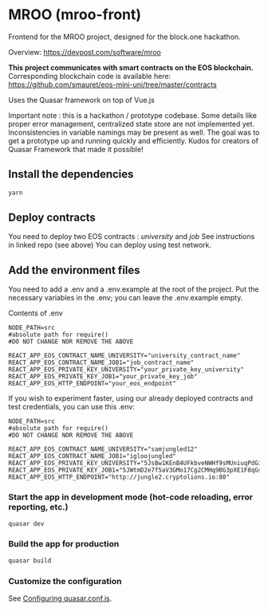 # MROO (mroo-front)

Frontend for the MROO project, designed for the block.one hackathon.

Overview: https://devpost.com/software/mroo

**This project communicates with smart contracts on the EOS blockchain.**
Corresponding blockchain code is available here: https://github.com/smauret/eos-mini-uni/tree/master/contracts

Uses the Quasar framework on top of Vue.js

Important note : this is a hackathon / prototype codebase. Some details like proper error management, centralized state store are not implemented yet. Inconsistencies in variable namings may be present as well. The goal was to get a prototype up and running quickly and efficiently. Kudos for creators of Quasar Framework that made it possible!

## Install the dependencies
```bash
yarn
```

## Deploy contracts

You need to deploy two EOS contracts : *university* and *job*
See instructions in linked repo (see above)
You can deploy using test network.

## Add the environment files

You need to add a .env and a .env.example at the root of the project.
Put the necessary variables in the .env; you can leave the .env.example empty.

Contents of .env

```
NODE_PATH=src
#absolute path for require()
#DO NOT CHANGE NOR REMOVE THE ABOVE

REACT_APP_EOS_CONTRACT_NAME_UNIVERSITY="university_contract_name"
REACT_APP_EOS_CONTRACT_NAME_JOB1="job_contract_name"
REACT_APP_EOS_PRIVATE_KEY_UNIVERSITY="your_private_key_university"
REACT_APP_EOS_PRIVATE_KEY_JOB1="your_private_key_job"
REACT_APP_EOS_HTTP_ENDPOINT="your_eos_endpoint"
```

If you wish to experiment faster, using our already deployed contracts and test credentials, you can use this .env:

```
NODE_PATH=src
#absolute path for require()
#DO NOT CHANGE NOR REMOVE THE ABOVE

REACT_APP_EOS_CONTRACT_NAME_UNIVERSITY="samjungled12"
REACT_APP_EOS_CONTRACT_NAME_JOB1="igloojungled"
REACT_APP_EOS_PRIVATE_KEY_UNIVERSITY="5JsBw1KEnB4UFkbveNWHf9sMUniuqPdGimeQcH7cjJoUFMP85Go"
REACT_APP_EOS_PRIVATE_KEY_JOB1="5JWtmD2e7f5aV3GMo17Cg2CMHq9BG3pXE1F8qGskjwrCeUYG9Ln"
REACT_APP_EOS_HTTP_ENDPOINT="http://jungle2.cryptolions.io:80"
```

### Start the app in development mode (hot-code reloading, error reporting, etc.)
```bash
quasar dev
```


### Build the app for production
```bash
quasar build
```

### Customize the configuration
See [Configuring quasar.conf.js](https://quasar.dev/quasar-cli/quasar-conf-js).
